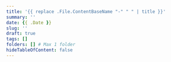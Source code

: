 ```yaml
---
title: '{{ replace .File.ContentBaseName "-" " " | title }}'
summary: ''
date: {{ .Date }}
slug: ''
draft: true
tags: []
folders: [] # Max 1 folder
hideTableOfContent: false
---
```

